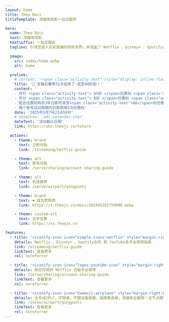 ```yaml
---
layout: home
title: Theo Docs
titleTemplate: 流媒体观影一站式服务

hero:
  name: Theo Docs
  text: 流媒体观影
  textsuffix: 一站式服务
  tagline: 引领您进入五彩斑斓的视听世界，并涵盖了 Netflix 、Disney+ 、Spotify会员 和 YouTube会员 的精彩领域

  image:
    src: index/home.webp
    alt: home

  prelink:
    # content: '<span class="activity-text" style="display: inline-flex; align-items: center;"><img src="https://i.theojs.cn/logo/qyt.webp" style="height:0.65em; "/>IPLC纯专线内网传输线路 最高2.5Gbps速率!</span>'
    title: '🎉 龙猫云春季51大促来了-低至48折起！'
    content: '
    · 月付 <span class="activity-text"> 85折 </span>优惠码 <span class="activity-text"> spring85 </span></br>
    · 年付 <span class="activity-text"> 8折 </span>优惠码 <span class="activity-text"> spring80 </span></br>
    · 配合优惠码购买3年付即可享受<span class="activity-text">48</span>折优惠，非常划算哦</br>
    · 每个账号活动周期内只能使用3次优惠码'
    date: '2025年5月7号23点59分'
    # dateIcon: 'mdi:calendar-star'
    dateText: '活动截止日期'
    link: https://sho.theojs.cn/totoro

  actions:
    - theme: brand
      text: 立即开始
      link: /streaming/netflix-guide

    - theme: alt
      text: 账号合租
      link: /serve/sharing/account-sharing-guide

    - theme: alt
      text: 机场推荐
      link: /serve/airport/qingyunti

    - theme: brand
      text: ❤️ 成为赞助商
      link: https://i.theojs.cn/docs/202405201759098.webp

    - theme: custom-alt
      text: 玄学宝典
      link: https://xx.theojs.cn

features:
  - title: '<iconify-icon icon="simple-icons:netflix" style="margin-right:0.25em; color:#E50914;" alt="netflix"></iconify-icon>流媒体观影'
    details: Netflix 、Disney+ 、Spotify会员 和 YouTube各平台使用指南
    link: /streaming/netflix-guide
    linkText: 查看更多
    rel: noreferrer

  - title: '<iconify-icon icon="logos:youtube-icon" style="margin-right:0.5em;" alt="youtube"></iconify-icon>合租平台'
    details: 稳定好用的 Netflix 合租平台推荐
    link: /serve/sharing/account-sharing-guide
    linkText: 查看更多
    rel: noreferrer

  - title: '<iconify-icon icon="twemoji:airplane" style="margin-right:0.5em;" alt="IPLC"></iconify-icon>优质线路'
    details: 全专线IPLC，不限速，不限设备数量，超稳晚高峰，流媒体全解锁！全节点解锁chatgpt！
    link: /serve/airport/qingyunti
    linkText: 查看更多
    rel: noreferrer
---
```


<Home />
